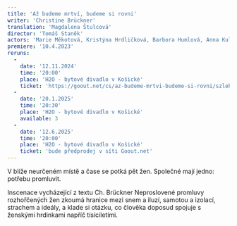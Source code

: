 ```yaml
---
title: 'Až budeme mrtví, budeme si rovni'
writer: 'Christine Brückner'
translation: 'Magdalena Štulcová'
director: 'Tomáš Staněk'
actors: 'Marie Měkotová, Kristýna Hrdličková, Barbora Humlová, Anna Kulhavá, Josefína Prachařová'
premiere: '10.4.2023'
reruns:
  -  
    date: '12.11.2024'
    time: '20:00'
    place: 'H2O - bytové divadlo v Košické'
    ticket: 'https://goout.net/cs/az-budeme-mrtvi-budeme-si-rovni/szlehnx/' 
  -  
    date: '20.1.2025'
    time: '20:30'
    place: 'H2O - bytové divadlo v Košické'
    available: 3
  -  
    date: '12.6.2025'
    time: '20:00'
    place: 'H2O - bytové divadlo v Košické'
    ticket: 'bude předprodej v síti Goout.net'
---
```

V blíže neurčeném místě a čase se potká pět žen. Společné mají jedno: potřebu promluvit.  

Inscenace vycházející z textu Ch. Brückner Neproslovené promluvy rozhořčených žen zkoumá hranice mezi snem a iluzí, samotou a izolací, strachem a ideály, a klade si otázku, co člověka doposud spojuje s ženskými hrdinkami napříč tisíciletími.
